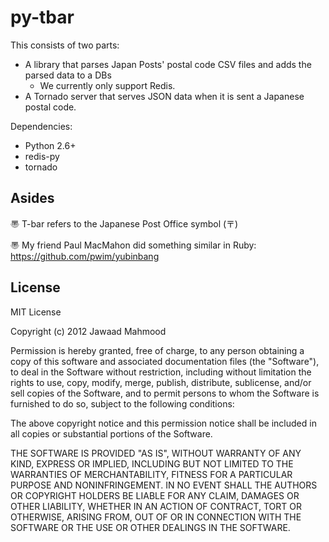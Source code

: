 py-tbar
===========

This consists of two parts:
- A library that parses Japan Posts' postal code CSV files and adds the parsed data to a  DBs
  - We currently only support Redis.
- A Tornado server that serves JSON data when it is sent a Japanese postal code.

Dependencies:
- Python 2.6+
- redis-py
- tornado

Asides
-------------
〠 T-bar refers to the Japanese Post Office symbol (〒)

〠 My friend Paul MacMahon did something similar in Ruby: https://github.com/pwim/yubinbang

License
-------------
MIT License

Copyright (c) 2012 Jawaad Mahmood

Permission is hereby granted, free of charge, to any person obtaining a copy of this software and associated documentation files (the "Software"), to deal in the Software without restriction, including without limitation the rights to use, copy, modify, merge, publish, distribute, sublicense, and/or sell copies of the Software, and to permit persons to whom the Software is furnished to do so, subject to the following conditions:

The above copyright notice and this permission notice shall be included in all copies or substantial portions of the Software.

THE SOFTWARE IS PROVIDED "AS IS", WITHOUT WARRANTY OF ANY KIND, EXPRESS OR IMPLIED, INCLUDING BUT NOT LIMITED TO THE WARRANTIES OF MERCHANTABILITY, FITNESS FOR A PARTICULAR PURPOSE AND NONINFRINGEMENT. IN NO EVENT SHALL THE AUTHORS OR COPYRIGHT HOLDERS BE LIABLE FOR ANY CLAIM, DAMAGES OR OTHER LIABILITY, WHETHER IN AN ACTION OF CONTRACT, TORT OR OTHERWISE, ARISING FROM, OUT OF OR IN CONNECTION WITH THE SOFTWARE OR THE USE OR OTHER DEALINGS IN THE SOFTWARE.
